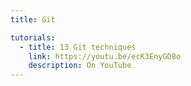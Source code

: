 ```yaml
---
title: Git

tutorials:
  - title: 13 Git techniques 
    link: https://youtu.be/ecK3EnyGD8o
    description: On YouTube
---
```

